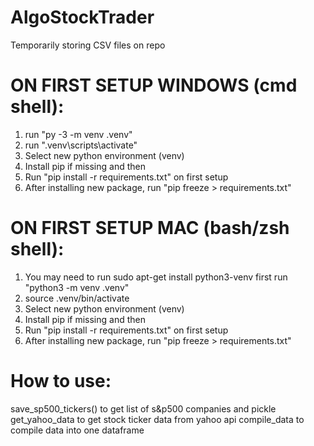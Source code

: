 # AlgoStockTrader
Temporarily storing CSV files on repo

# ON FIRST SETUP WINDOWS (cmd shell):
1) run "py -3 -m venv .venv"
2) run ".venv\scripts\activate"
3) Select new python environment (venv)
4) Install pip if missing and then
5) Run "pip install -r requirements.txt" on first setup 
6) After installing new package, run "pip freeze > requirements.txt"

# ON FIRST SETUP MAC (bash/zsh shell):
1) You may need to run sudo apt-get install python3-venv first
    run "python3 -m venv .venv"
2) source .venv/bin/activate
3) Select new python environment (venv)
4) Install pip if missing and then
5) Run "pip install -r requirements.txt" on first setup 
6) After installing new package, run "pip freeze > requirements.txt"

# How to use:

save_sp500_tickers() to get list of s&p500 companies and pickle
get_yahoo_data to get stock ticker data from yahoo api
compile_data to compile data into one dataframe

